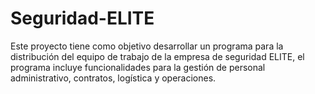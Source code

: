# Seguridad-ELITE
Este proyecto tiene como objetivo desarrollar un programa para la distribución del equipo de trabajo de la empresa de seguridad ELITE, el programa incluye funcionalidades para la gestión de personal administrativo, contratos, logística y operaciones.
